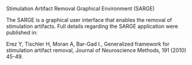 Stimulation Artifact Removal Graphical Environment (SARGE)

The SARGE is a graphical user interface that enables the removal of stimulation artifacts.
Full details regarding the SARGE application were published in:

Erez Y, Tischler H, Moran A, Bar-Gad I., Generalized framework for stimulation
artifact removal, Journal of Neuroscience Methods, 191 (2010) 45-49.
